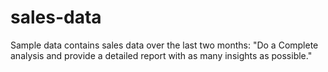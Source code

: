 # sales-data

Sample data contains sales data over the last two months: 
"Do a Complete analysis and provide a detailed report with as many insights as possible."
